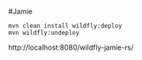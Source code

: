#Jamie
```
mvn clean install wildfly:deploy
mvn wildfly:undeploy
```
http://localhost:8080/wildfly-jamie-rs/
